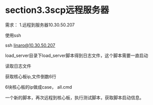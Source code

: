 # section3.3scp远程服务器

需求： 1.远程到服务器10.30.50.207

使用ssh

ssh linaro@10.30.50.207

load_server目录下load_server脚本得到日志文件，这个脚本需要一直启动

读取日志文件

获取核心板ip,文件倒数6行

6块核心板的ip做成case， all.cmd

一个新的脚本，再次远程到核心板，执行测试脚本，获取脚本启动信息。
